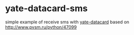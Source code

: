 # yate-datacard-sms
simple example of receive sms with [yate-datacard](https://github.com/mbloody/yate-datacard)
based on http://www.pvsm.ru/python/47099
